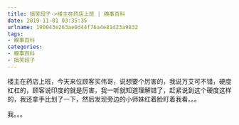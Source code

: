 ```yaml
---
title: 搞笑段子->楼主在药店上班 | 糗事百科
date: 2019-11-01 03:35:35
urlname: 190043e263ae0d44f76a4e81d23a9832
tags: 
- 糗事百科
categories:
- 糗事百科
- 搞笑段子
---
```

楼主在药店上班，今天来位顾客买伟哥，说想要个厉害的，我说万艾可不错，硬度杠杠的，顾客说印度的就是厉害，我一听就知道理解错了，赶紧说到这个硬度这样的，我还拿手比划了一下，然后发现旁边的小师妹红着脸盯着我看。。。

我。。。


